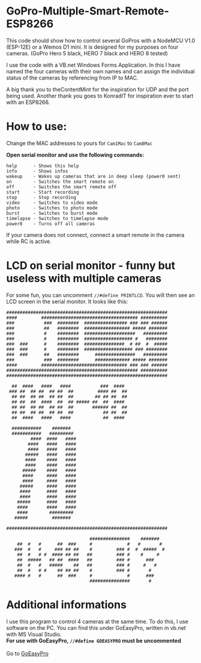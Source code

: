 # GoPro-Multiple-Smart-Remote-ESP8266
This code should show how to control several GoPros with a NodeMCU V1.0 (ESP-12E) or a Wemos D1 mini. It is designed for my purposes on four cameras. (GoPro Hero 5 black, HERO 7 black and HERO 8 tested)

I use the code with a VB.net Windows Forms Application. In this I have named the four cameras with their own names and can assign the individual status of the cameras by referencing from IP to MAC. 

A big thank you to theContentMint for the inspiration for UDP and the port being used.
Another thank you goes to KonradIT for inspiration ever to start with an ESP8266.

# How to use:
Change the MAC addresses to yours for ```Cam1Mac``` to ```Cam8Mac```

<b>Open serial monitor and use the following commands:</b> <br>
```
help      - Shows this help
info      - Shows infos
wakeup    - Wakes up cameras that are in deep sleep (power0 sent)
on        - Switches the smart remote on
off       - Switches the smart remote off
start     - Start recording
stop      - Stop recording
video     - Switches to video mode
photo     - Switches to photo mode
burst     - Switches to burst mode
timelapse - Switches to timelapse mode
power0    - Turns off all cameras
```
If your camera does not connect, connect a smart remote in the camera while RC is active.

# LCD on serial monitor - funny but useless with multiple cameras
For some fun, you can uncomment ```//#define PRINTLCD```. You will then see an LCD screen in the serial monitor. It looks like this:<br>
```
############################################################    
####         #################################### ##########    
###           ###  ########  ################ ### ### ######    
###           ##   ########  ################# ##### #######    
###           #    ########  ###################   #########    
###           #    ########  ################## #   ########    
###  ###      #    ########  ###############  # ##  #  #####    
###  ###      #    ########  ################## ### ########    
###  ###      ##   ########      ###############   #########    
###           ###  ########      ############# ##### #######    
####         ################################ ### ### ######    
################################################# ##########    
############################################################    
                                                                
  ##  ####   ####   ####           ###  ####                    
 ### ##  ## ##  ## ##  ##         #### ##  ##                   
  ## ##  ## ##  ## ##  ##        ## ## ##  ##                   
  ## ##  ##  ####  ##  ## ##### ##  ##  ####                    
  ## ##  ## ##  ## ##  ##       ###### ##  ##                   
  ## ##  ## ##  ## ##  ##           ## ##  ##                   
  ##  ####   ####   ####            ##  ####                    
                                                                
  ###########    #######                                        
  ###########   #########                                       
         ####  ####   ####                                      
        ####   ####   ####                                      
        ####   ####   ####                                      
       #####   ####   ####                                      
       ####    ####   ####                                      
       ####    ####   ####                                      
      #####    ####   ####                                      
      ####     ####   ####                                      
      ####     ####   ####                                      
     #####     ####   ####                                      
     ####      ####   ####                                      
     ####      ####   ####                                      
    #####      ####   ####                                      
    ####       ####   ####                                      
    ####        #########                                       
   #####         #######                                        
                                                                
############################################################    
                                                                
                               ###############    #######       
    ##  #   #      ##  ###     #             #   #       #      
   ###  #   #     ### ## ##    #         ### #  #  #####  #     
    ##  #   # #  #### ## ##   ##         ### #    #     #       
    ##  #####   ## ##  ####   ##         ### #      ###         
    ##  #   #   #####    ##   ##         ### #     #   #        
    ##  #   # #    ## ## ##    #         ### #       #          
   #### #   #      ##  ###     #             #      ###         
                               ###############       #          
```
# Additional informations
I use this program to control 4 cameras at the same time. To do this, I use software on the PC. You can find this under GoEasyPro, written in vb.net with MS Visual Studio.<br>
<b> For use with GoEasyPro, ```//#define GOEASYPRO``` must be uncommented </b><br><br>
Go to <a href="https://github.com/sepp89117/GoEasyPro">GoEasyPro</a>
